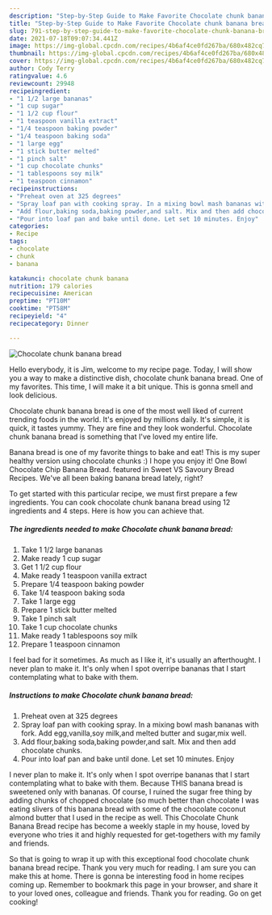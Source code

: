 ```yaml
---
description: "Step-by-Step Guide to Make Favorite Chocolate chunk banana bread"
title: "Step-by-Step Guide to Make Favorite Chocolate chunk banana bread"
slug: 791-step-by-step-guide-to-make-favorite-chocolate-chunk-banana-bread
date: 2021-07-18T09:07:34.441Z
image: https://img-global.cpcdn.com/recipes/4b6af4ce0fd267ba/680x482cq70/chocolate-chunk-banana-bread-recipe-main-photo.jpg
thumbnail: https://img-global.cpcdn.com/recipes/4b6af4ce0fd267ba/680x482cq70/chocolate-chunk-banana-bread-recipe-main-photo.jpg
cover: https://img-global.cpcdn.com/recipes/4b6af4ce0fd267ba/680x482cq70/chocolate-chunk-banana-bread-recipe-main-photo.jpg
author: Cody Terry
ratingvalue: 4.6
reviewcount: 29948
recipeingredient:
- "1 1/2 large bananas"
- "1 cup sugar"
- "1 1/2 cup flour"
- "1 teaspoon vanilla extract"
- "1/4 teaspoon baking powder"
- "1/4 teaspoon baking soda"
- "1 large egg"
- "1 stick butter melted"
- "1 pinch salt"
- "1 cup chocolate chunks"
- "1 tablespoons soy milk"
- "1 teaspoon cinnamon"
recipeinstructions:
- "Preheat oven at 325 degrees"
- "Spray loaf pan with cooking spray. In a mixing bowl mash bananas with fork. Add egg,vanilla,soy milk,and melted butter and sugar,mix well."
- "Add flour,baking soda,baking powder,and salt. Mix and then add chocolate chunks."
- "Pour into loaf pan and bake until done. Let set 10 minutes. Enjoy"
categories:
- Recipe
tags:
- chocolate
- chunk
- banana

katakunci: chocolate chunk banana 
nutrition: 179 calories
recipecuisine: American
preptime: "PT10M"
cooktime: "PT58M"
recipeyield: "4"
recipecategory: Dinner

---
```



![Chocolate chunk banana bread](https://img-global.cpcdn.com/recipes/4b6af4ce0fd267ba/680x482cq70/chocolate-chunk-banana-bread-recipe-main-photo.jpg)

Hello everybody, it is Jim, welcome to my recipe page. Today, I will show you a way to make a distinctive dish, chocolate chunk banana bread. One of my favorites. This time, I will make it a bit unique. This is gonna smell and look delicious.

Chocolate chunk banana bread is one of the most well liked of current trending foods in the world. It's enjoyed by millions daily. It's simple, it is quick, it tastes yummy. They are fine and they look wonderful. Chocolate chunk banana bread is something that I've loved my entire life.

Banana bread is one of my favorite things to bake and eat! This is my super healthy version using chocolate chunks :) I hope you enjoy it! One Bowl Chocolate Chip Banana Bread. featured in Sweet VS Savoury Bread Recipes. We&#39;ve all been baking banana bread lately, right?


To get started with this particular recipe, we must first prepare a few ingredients. You can cook chocolate chunk banana bread using 12 ingredients and 4 steps. Here is how you can achieve that.

<!--inarticleads1-->

##### The ingredients needed to make Chocolate chunk banana bread:

1. Take 1 1/2 large bananas
1. Make ready 1 cup sugar
1. Get 1 1/2 cup flour
1. Make ready 1 teaspoon vanilla extract
1. Prepare 1/4 teaspoon baking powder
1. Take 1/4 teaspoon baking soda
1. Take 1 large egg
1. Prepare 1 stick butter melted
1. Take 1 pinch salt
1. Take 1 cup chocolate chunks
1. Make ready 1 tablespoons soy milk
1. Prepare 1 teaspoon cinnamon


I feel bad for it sometimes. As much as I like it, it&#39;s usually an afterthought. I never plan to make it. It&#39;s only when I spot overripe bananas that I start contemplating what to bake with them. 

<!--inarticleads2-->

##### Instructions to make Chocolate chunk banana bread:

1. Preheat oven at 325 degrees
1. Spray loaf pan with cooking spray. In a mixing bowl mash bananas with fork. Add egg,vanilla,soy milk,and melted butter and sugar,mix well.
1. Add flour,baking soda,baking powder,and salt. Mix and then add chocolate chunks.
1. Pour into loaf pan and bake until done. Let set 10 minutes. Enjoy


I never plan to make it. It&#39;s only when I spot overripe bananas that I start contemplating what to bake with them. Because THIS banana bread is sweetened only with bananas. Of course, I ruined the sugar free thing by adding chunks of chopped chocolate (so much better than chocolate I was eating slivers of this banana bread with some of the chocolate coconut almond butter that I used in the recipe as well. This Chocolate Chunk Banana Bread recipe has become a weekly staple in my house, loved by everyone who tries it and highly requested for get-togethers with my family and friends. 

So that is going to wrap it up with this exceptional food chocolate chunk banana bread recipe. Thank you very much for reading. I am sure you can make this at home. There is gonna be interesting food in home recipes coming up. Remember to bookmark this page in your browser, and share it to your loved ones, colleague and friends. Thank you for reading. Go on get cooking!
